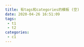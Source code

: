 ```yaml
---
title: 有tags和categories的模板 (空)
date: 2020-04-26 16:51:09
tags:
 - t1
 - t2
categories:
 - c1
---
```

